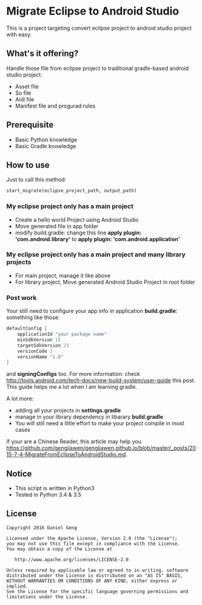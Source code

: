 Migrate Eclipse to Android Studio
========
This is a project targeting convert eclipse project to android studio project with easy.

## What's it offering?
Handle those file from eclipse project to traditional gradle-based android studio project:
* Asset file
* So file
* Aidl file
* Manifest file and progurad rules

## Prerequisite
* Basic Python knowledge
* Basic Gradle knowledge

## How to use
Just to call this method:
```Python
start_migrate(eclipse_project_path, output_path)
```
### My eclipse project only has a main project
* Create a hello world Project using Android Studio
* Move generated file in app folder
* modify build.gradle:
change this line **apply plugin: 'com.android.library'** to **apply plugin: 'com.android.application'**

### My eclipse project only has a main project and many library projects
* For main project, manage it like above
* For library project, Move generated Android Studio Project in root folder

### Post work
Your still need to configure your app info in application **build.gradle**:
something like those:
```groovy
defaultConfig {
    applicationId "your package name"
    minSdkVersion 15
    targetSdkVersion 23
    versionCode 1
    versionName "1.0"
}
```
and **signingConfigs** too.
For more information: check <http://tools.android.com/tech-docs/new-build-system/user-guide> this post.
This guide helps me a lot when I am learning gradle.

A lot more:
* adding all your projects in **settings.gradle**
* manage in your library dependency in libarary **build.gradle**
* You will still need a little effort to make your project compile in most cases

If your are a Chinese Reader, this article may help you <https://github.com/gengjiawen/gengjiawen.github.io/blob/master/_posts/2015-7-4-MigrateFromEclipseToAndroidStudio.md>.

## Notice
* This script is written in Python3
* Tested in Python 3.4 & 3.5

## License

    Copyright 2016 Daniel Geng

    Licensed under the Apache License, Version 2.0 (the "License");
    you may not use this file except in compliance with the License.
    You may obtain a copy of the License at

       http://www.apache.org/licenses/LICENSE-2.0

    Unless required by applicable law or agreed to in writing, software
    distributed under the License is distributed on an "AS IS" BASIS,
    WITHOUT WARRANTIES OR CONDITIONS OF ANY KIND, either express or implied.
    See the License for the specific language governing permissions and
    limitations under the License.

